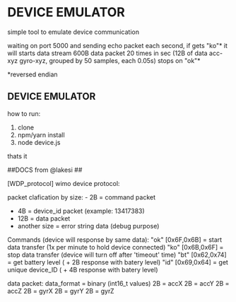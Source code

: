 # DEVICE EMULATOR #

simple tool to emulate device communication

waiting on port 5000 and sending echo packet each second, if gets "ko"\* it will starts data stream 
600B data packet 20 times in sec (12B of data acc-xyz gyro-xyz, grouped by 50 samples, each 0.05s)
stops on "ok"\*

*reversed endian

## DEVICE EMULATOR ##
how to run: 

1. clone
2. npm/yarn install
3. node device.js

thats it



##DOCS from @lakesi ##

[WDP_protocol] wimo device protocol:

packet clafication by size: - 2B = command packet
- 4B = device_id packet (example: 13417383)
- 12B = data packet
- another size = error string data (debug purpose)

Commands (device will response by same data):
"ok" [0x6F,0x6B] = start data transfer (1x per minute to hold device connected)
"ko" [0x6B,0x6F] = stop data transfer (device will turn off after 'timeout' time)
"bt" [0x62,0x74] = get battery level ( + 2B response with batery level)
"id" [0x69,0x64] = get unique device_ID ( + 4B response with batery level)

data packet: data_format = binary (int16_t values)
2B = accX
2B = accY
2B = accZ
2B = gyrX
2B = gyrY
2B = gyrZ